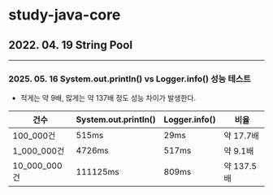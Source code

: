 # study-java-core

## 2022. 04. 19 String Pool

---

### 2025. 05. 16 System.out.println() vs Logger.info() 성능 테스트

- 적게는 약 9배, 많게는 약 137배 정도 성능 차이가 발생한다.

| 건수          | System.out.println() | Logger.info() | 비율       |
|-------------|----------------------|---------------|----------|
| 100_000건    | 515ms                | 29ms          | 약 17.7배  |
| 1_000_000건  | 4726ms               | 517ms         | 약 9.1배   |
| 10_000_000건 | 111125ms             | 809ms         | 약 137.5배 |